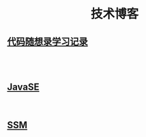 <div align="center">
    <h1>技术博客</h1>
</div>

<h2><a href="{% post_url tech/2023-11-07-exer-dmxsl %}">代码随想录学习记录</a></h2>

<br><br>
<h2><a href="../tech/javase.html">JavaSE</a></h2>
<br>
<h2><a href="../tech/SSM.html">SSM</a></h2>


